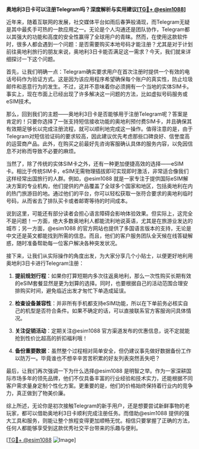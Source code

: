 **奥地利3日卡可以注册Telegram吗？深度解析与实用建议[[TG💪+ @esim1088](https://t.me/s/esim1088)]**

近年来，随着互联网的发展，社交媒体平台如雨后春笋般涌现，而Telegram无疑是其中最炙手可热的一款应用之一。无论是个人沟通还是团队协作，Telegram都以其强大的功能和高度的安全性赢得了全球用户的青睐。然而，在使用这款软件时，很多人都会遇到一个问题：是否需要购买本地号码才能注册？尤其是对于计划前往奥地利旅行的朋友来说，奥地利3日卡能否满足这一需求？今天，我们就来详细探讨一下这个问题。

首先，让我们明确一点：Telegram确实要求用户在首次注册时提供一个有效的电话号码作为验证方式。这是因为该应用程序希望确保每个账户的真实性，防止垃圾邮件和恶意行为的发生。不过，这并不意味着你必须拥有一个当地的实体SIM卡。事实上，现在市面上已经出现了许多解决这一问题的方法，比如虚拟号码服务或eSIM技术。

那么，回到我们的主题——奥地利3日卡是否能够用于注册Telegram呢？答案是肯定的！只要你选择了一张支持短信接收功能的奥地利预付费SIM卡，并且确保其有效期足够长以完成注册流程，就可以顺利地完成这一操作。值得注意的是，由于Telegram对短信验证码的要求较高，因此建议优先考虑那些口碑良好、信誉度高的运营商产品。此外，在购买之前最好先咨询客服确认具体的服务内容，以免因信息不对称而导致不必要的麻烦。

当然了，除了传统的实体SIM卡之外，还有一种更加便捷高效的选择——eSIM卡。相比于传统SIM卡，eSIM无需物理插拔即可实现即时激活，非常适合像我们这样经常出国旅行的人群。例如，@esim1088 就是一家专注于提供国际eSIM解决方案的专业机构，他们提供的产品覆盖了全球多个国家和地区，包括奥地利在内的热门旅游目的地。通过他们的平台，你可以轻松获取一张符合要求的奥地利临时号码，从而省去了排队买卡或者邮寄等待的时间成本。

说到这里，可能还有部分读者会担心语言障碍会影响体验效果。但实际上，这完全不是问题！一方面，绝大多数奥地利人都能流利地说英语，尤其是在旅游业发达的城市；另一方面，@esim1088 的官方网站也提供了多国语言版本的支持，无论是中文还是英文都能找到所需的信息。而且，他们的客户服务团队全天候在线答疑解惑，随时准备帮助每一位客户解决各种突发状况。

接下来，让我们从实际操作的角度出发，为大家分享几个小贴士，以便更好地利用奥地利3日卡进行Telegram注册：

1. **提前规划行程**：如果你打算短期内多次往返奥地利，那么一次性购买长期有效的eSIM套餐显然是更为划算的选择。同时，也要根据自己的活动范围合理安排购买时间，避免临近出发才匆忙下单造成延误。

2. **检查设备兼容性**：并非所有手机都支持eSIM功能，所以在下单前务必核实自己的机型是否符合条件。如果不确定的话，可以直接联系官方客服询问具体情况。

3. **关注促销活动**：定期关注@esim1088 官方渠道发布的优惠信息，说不定就能抢到性价比超高的折扣福利哦！

4. **备份重要数据**：虽然整个过程相对简单安全，但仍建议事先做好数据备份工作以防万一。毕竟谁也不想辛辛苦苦积累的好友列表突然丢失吧？

最后，让我们再次强调一下为什么选择@esim1088 是明智之举。作为一家深耕国际市场多年的领先品牌，他们不仅具备丰富的行业经验和技术实力，还能根据不同客户需求量身定制个性化方案。更重要的是，他们的价格始终保持着行业内的竞争力，真正做到了物美价廉。

综上所述，无论你是初次接触Telegram的新手用户，还是想要尝试新鲜事物的老玩家，都可以借助奥地利3日卡顺利完成注册任务。而借助@esim1088 提供的强大工具和服务，则能让整个旅程变得更加顺畅无忧。相信只要掌握了正确的方法，任何人都能够享受到这款优秀社交平台带来的乐趣与便利。

[[TG💪+ @esim1088](https://t.me/s/esim1088) ![Image](https://i.postimg.cc/4NQfJmqS/Snipaste-2025-05-13-00-14-12.png)]